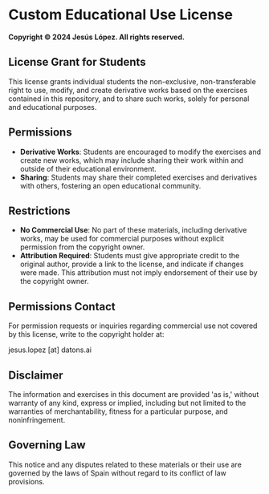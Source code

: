 # Custom Educational Use License

**Copyright © 2024 Jesús López. All rights reserved.**

## License Grant for Students
This license grants individual students the non-exclusive, non-transferable right to use, modify, and create derivative works based on the exercises contained in this repository, and to share such works, solely for personal and educational purposes.

## Permissions
- **Derivative Works**: Students are encouraged to modify the exercises and create new works, which may include sharing their work within and outside of their educational environment.
- **Sharing**: Students may share their completed exercises and derivatives with others, fostering an open educational community.

## Restrictions
- **No Commercial Use**: No part of these materials, including derivative works, may be used for commercial purposes without explicit permission from the copyright owner.
- **Attribution Required**: Students must give appropriate credit to the original author, provide a link to the license, and indicate if changes were made. This attribution must not imply endorsement of their use by the copyright owner.

## Permissions Contact
For permission requests or inquiries regarding commercial use not covered by this license, write to the copyright holder at:

jesus.lopez [at] datons.ai

## Disclaimer
The information and exercises in this document are provided 'as is,' without warranty of any kind, express or implied, including but not limited to the warranties of merchantability, fitness for a particular purpose, and noninfringement.

## Governing Law
This notice and any disputes related to these materials or their use are governed by the laws of Spain without regard to its conflict of law provisions.
